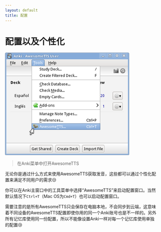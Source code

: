 ```yaml
---
layout: default
title: 配置
---
```


# 配置以及个性化

![Tools menu in the Anki main menu with the AwesomeTTS item hovered](/assets/images/config.png)

> 在Anki菜单中打开AwesomeTTS

<!-- Whether you want to play audio on-the-fly or store MP3s with your  collection, AwesomeTTS can be configured in various ways to suit different  users. -->

无论你是通过什么方式来使用AwesomeTTS获取发音，这些都可以通过个性化配置来满足不同用户的需求:unamused:

<!-- To reach the configuration screen, go to the main window in Anki, open the  Tools menu, and select AwesomeTTS. By default, the  configuration screen can also be quickly reached using Ctrl+T  (or Cmd+T on Mac OS X) whenever the main window is open. -->

你可以在Anki主窗口中的工具菜单中选择“AwesomeTTS”来启动配置窗口。当然默认情况下`Ctrl+T`（Mac OS为`Cmd+T`）也可以启动配置窗口。

<!-- Please note that unlike most Anki preferences, as of the current version of  AwesomeTTS, your configuration is local to the computer you install it on  and it applies to all of your decks. Any settings you make will not be  synchronized between different computers and there is currently no way to  apply different settings to different decks. -->

需要注意的是所有AwesomeTTS只会保存在电脑本地，不会同步到云端，这意味着不同设备的AwesomeTTS配置即使你用的同一个Anki账号也是不一样的。另外所有记忆库使用同一份配置，所以不能像设置Anki一样对每一个记忆库使用单独的配置:cry: